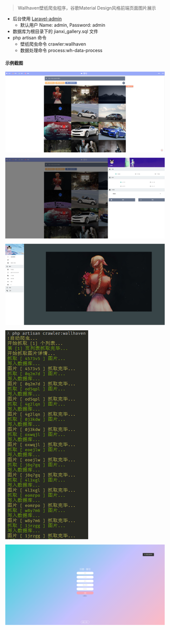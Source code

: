 > Wallhaven壁纸爬虫程序，谷歌Material Design风格前端页面图片展示

- 后台使用 [Laravel-admin](https://github.com/z-song/laravel-admin)
  - 默认用户 Name: admin, Password: admin
- 数据库为根目录下的 jianxi_gallery.sql 文件    
- php artisan 命令
  - 壁纸爬虫命令 crawler:wallhaven
  - 数据处理命令 process:wh-data-process

#### 示例截图

![demo1](https://github.com/GalaxySuze/jianxi-gallery/raw/master/demo1.png)

![demo2](https://github.com/GalaxySuze/jianxi-gallery/raw/master/demo2.png)

![demo3](https://github.com/GalaxySuze/jianxi-gallery/raw/master/demo3.png)

![demo5](https://github.com/GalaxySuze/jianxi-gallery/raw/master/demo5.png)

![demo4](https://github.com/GalaxySuze/jianxi-gallery/raw/master/demo4.png)
